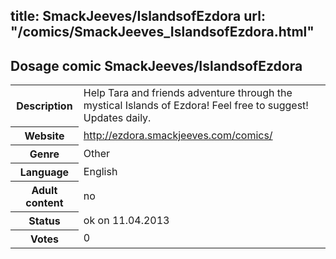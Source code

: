 title: SmackJeeves/IslandsofEzdora
url: "/comics/SmackJeeves_IslandsofEzdora.html"
---
Dosage comic SmackJeeves/IslandsofEzdora
-----------------------------------------

<table class="comicinfo">
<tr>
<th>Description</th><td>Help Tara and friends adventure through the mystical Islands of Ezdora! Feel free to suggest! Updates daily.</td>
</tr>
<tr>
<th>Website</th><td><a href="http://ezdora.smackjeeves.com/comics/">http://ezdora.smackjeeves.com/comics/</a></td>
</tr>
<tr>
<th>Genre</th><td>Other</td>
</tr>
<tr>
<th>Language</th><td>English</td>
</tr>
<tr>
<th>Adult content</th><td>no</td>
</tr>
<tr>
<th>Status</th><td>ok on 11.04.2013</td>
</tr>
<tr>
<th>Votes</th><td>0</div></td>
</tr>
</table>
